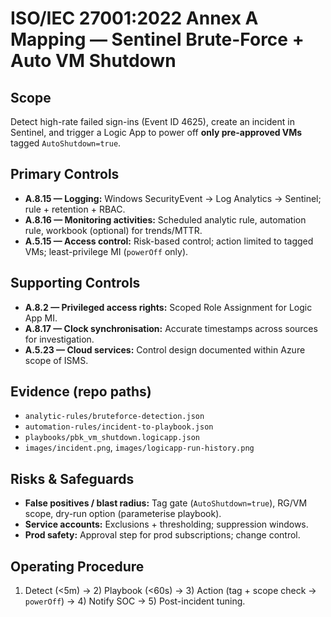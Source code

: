 
# ISO/IEC 27001:2022 Annex A Mapping — Sentinel Brute-Force + Auto VM Shutdown

## Scope
Detect high-rate failed sign-ins (Event ID 4625), create an incident in Sentinel, and trigger a Logic App to power off **only pre-approved VMs** tagged `AutoShutdown=true`.

## Primary Controls
- **A.8.15 — Logging:** Windows SecurityEvent → Log Analytics → Sentinel; rule + retention + RBAC.
- **A.8.16 — Monitoring activities:** Scheduled analytic rule, automation rule, workbook (optional) for trends/MTTR.
- **A.5.15 — Access control:** Risk-based control; action limited to tagged VMs; least-privilege MI (`powerOff` only).

## Supporting Controls
- **A.8.2 — Privileged access rights:** Scoped Role Assignment for Logic App MI.
- **A.8.17 — Clock synchronisation:** Accurate timestamps across sources for investigation.
- **A.5.23 — Cloud services:** Control design documented within Azure scope of ISMS.

## Evidence (repo paths)
- `analytic-rules/bruteforce-detection.json`
- `automation-rules/incident-to-playbook.json`
- `playbooks/pbk_vm_shutdown.logicapp.json`
- `images/incident.png`, `images/logicapp-run-history.png`

## Risks & Safeguards
- **False positives / blast radius:** Tag gate (`AutoShutdown=true`), RG/VM scope, dry-run option (parameterise playbook).
- **Service accounts:** Exclusions + thresholding; suppression windows.
- **Prod safety:** Approval step for prod subscriptions; change control.

## Operating Procedure
1) Detect (<5m) → 2) Playbook (<60s) → 3) Action (tag + scope check → `powerOff`) → 4) Notify SOC → 5) Post-incident tuning.
